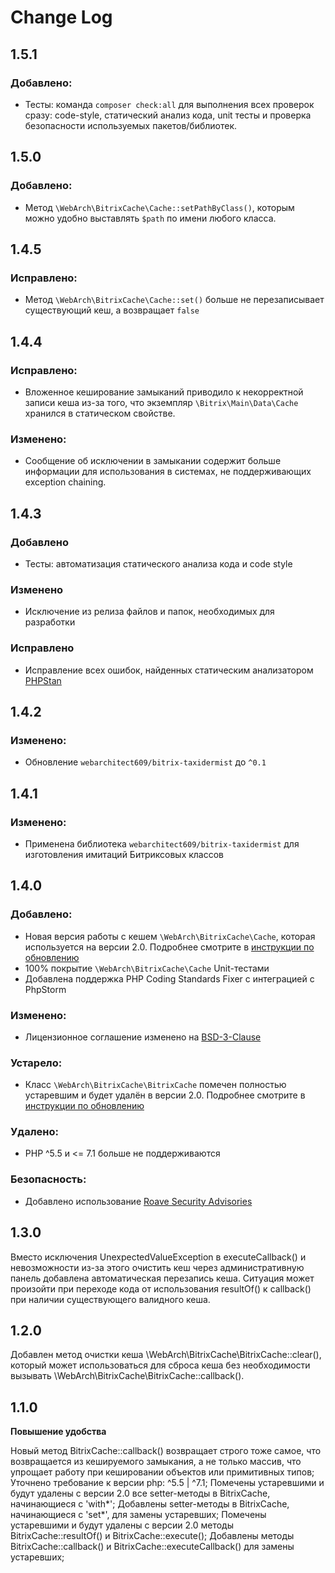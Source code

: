 Change Log
==========

1.5.1
-----

### Добавлено:
- Тесты: команда `composer check:all` для выполнения всех проверок сразу: code-style, статический анализ кода, unit
    тесты и проверка безопасности используемых пакетов/библиотек.

1.5.0
-----

### Добавлено:
- Метод `\WebArch\BitrixCache\Cache::setPathByClass()`, которым можно удобно выставлять `$path` по имени любого класса.

1.4.5
-----

### Исправлено:
- Метод `\WebArch\BitrixCache\Cache::set()` больше не перезаписывает существующий кеш, а возвращает `false`

1.4.4
-----

### Исправлено:
- Вложенное кеширование замыканий приводило к некорректной записи кеша из-за того, что экземпляр
    `\Bitrix\Main\Data\Cache` хранился в статическом свойстве.

### Изменено:
- Сообщение об исключении в замыкании содержит больше информации для использования в системах, не поддерживающих
    exception chaining.

1.4.3
-----

### Добавлено
- Тесты: автоматизация статического анализа кода и code style

### Изменено
- Исключение из релиза файлов и папок, необходимых для разработки

### Исправлено
- Исправление всех ошибок, найденных статическим анализатором [PHPStan](https://phpstan.org)

1.4.2
-----

### Изменено:
- Обновление `webarchitect609/bitrix-taxidermist` до `^0.1` 

1.4.1
-----

### Изменено:
- Применена библиотека `webarchitect609/bitrix-taxidermist` для изготовления имитаций Битриксовых классов

1.4.0
-----

### Добавлено:
- Новая версия работы с кешем `\WebArch\BitrixCache\Cache`, которая используется на версии 2.0. Подробнее 
    смотрите в [инструкции по обновлению](UPGRADING.md)
- 100% покрытие `\WebArch\BitrixCache\Cache` Unit-тестами
- Добавлена поддержка PHP Coding Standards Fixer с интеграцией с PhpStorm

### Изменено:
- Лицензионное соглашение изменено на [BSD-3-Clause](LICENSE.md)

### Устарело:
- Класс `\WebArch\BitrixCache\BitrixCache` помечен полностью устаревшим и будет удалён в версии 2.0. Подробнее
    смотрите в [инструкции по обновлению](UPGRADING.md)

### Удалено:
- PHP ^5.5 и <= 7.1 больше не поддерживаются

### Безопасность:
- Добавлено использование [Roave Security Advisories](https://packagist.org/packages/roave/security-advisories)


1.3.0
-----

Вместо исключения UnexpectedValueException в executeCallback() и невозможности из-за этого очистить кеш через
административную панель добавлена автоматическая перезапись кеша. Ситуация может произойти при переходе кода от
использования resultOf() к callback() при наличии существующего валидного кеша.


1.2.0
-----

Добавлен метод очистки кеша \WebArch\BitrixCache\BitrixCache::clear(), который может использоваться для сброса кеша без
необходимости вызывать \WebArch\BitrixCache\BitrixCache::callback().

1.1.0
-----

**Повышение удобства**

Новый метод BitrixCache::callback() возвращает строго тоже самое, что возвращается из кешируемого замыкания, 
а не только массив, что упрощает работу при кешировании объектов или примитивных типов;
Уточнено требование к версии php: ^5.5 | ^7.1;
Помечены устаревшими и будут удалены с версии 2.0 все setter-методы в BitrixCache, начинающиеся с 'with*';
Добавлены setter-методы в BitrixCache, начинающиеся с 'set*', для замены устаревших;
Помечены устаревшими и будут удалены с версии 2.0 методы BitrixCache::resultOf() и BitrixCache::execute();
Добавлены методы BitrixCache::callback() и BitrixCache::executeCallback() для замены устаревших;
